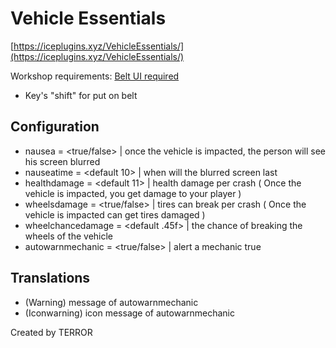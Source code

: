 # Vehicle Essentials

[https://iceplugins.xyz/VehicleEssentials/](https://iceplugins.xyz/VehicleEssentials/)

Workshop requirements: [Belt UI required](https://steamcommunity.com/sharedfiles/filedetails/?id=1774536574)
* Key's "shift" for put on belt

## Configuration

* nausea = <true/false> | once the vehicle is impacted, the person will see his screen blurred
* nauseatime = <default 10> | when will the blurred screen last
* healthdamage = <default 11> | health damage per crash ( Once the vehicle is impacted, you get damage to your player )
* wheelsdamage = <true/false> | tires can break per crash ( Once the vehicle is impacted can get tires damaged )
* wheelchancedamage = <default .45f> | the chance of breaking the wheels of the vehicle
* autowarnmechanic = <true/false> | alert a mechanic true

## Translations

* (Warning) message of autowarnmechanic
* (Iconwarning) icon message of autowarnmechanic

Created by TERROR
